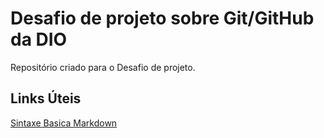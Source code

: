 # Desafio de projeto sobre Git/GitHub da DIO 
 Repositório criado para o Desafio de projeto.

## Links Úteis
[Sintaxe Basica Markdown](https://www.markdownguide.org/getting-started/)
